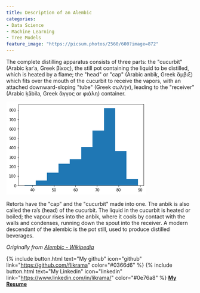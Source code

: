 ```yaml
---
title: Description of an Alembic
categories:
- Data Science
- Machine Learning
- Tree Models
feature_image: "https://picsum.photos/2560/600?image=872"
---
```


The complete distilling apparatus consists of three parts: the "cucurbit" (Arabic ḳarʿa, Greek βίκος), the still pot containing the liquid to be distilled, which is heated by a flame; the "head" or "cap" (Arabic anbiḳ, Greek ἄμβιξ) which fits over the mouth of the cucurbit to receive the vapors, with an attached downward-sloping "tube" (Greek σωλήν), leading to the "receiver" (Arabic ḳābila, Greek ἄγγος or φιάλη) container.

<!-- more -->
![alt text](/assets/img/happiness/Project_1.0_13_1.png 'histogram' )

Retorts have the "cap" and the "cucurbit" made into one. The anbik is also called the raʾs (head) of the cucurbit. The liquid in the cucurbit is heated or boiled; the vapour rises into the anbik, where it cools by contact with the walls and condenses, running down the spout into the receiver. A modern descendant of the alembic is the pot still, used to produce distilled beverages.

_Originally from [Alembic - Wikipedia](https://en.wikipedia.org/wiki/Alembic)_

{% include button.html text="My github" icon="github" link="https://github.com/flikrama" color="#0366d6" %} {% include button.html text="My Linkedin" icon="linkedin" link="https://www.linkedin.com/in/likrama/" color="#0e76a8" %} [**My Resume**](/assets/resume/Fatmir_Likrama.pdf)